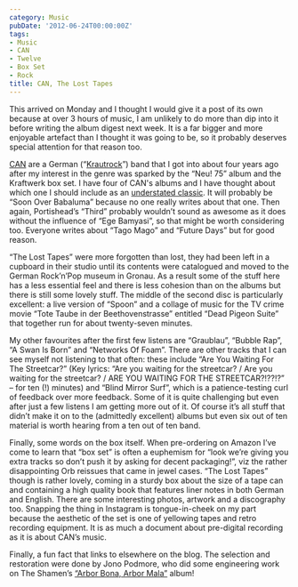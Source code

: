 ```yaml
---
category: Music
pubDate: '2012-06-24T00:00:00Z'
tags:
- Music
- CAN
- Twelve
- Box Set
- Rock
title: CAN, The Lost Tapes
---
```

This arrived on Monday and I thought I would give it a post of its own because at over 3 hours of music, I am unlikely to do more than dip into it before writing the album digest next week. It is a far bigger and more enjoyable artefact than I thought it was going to be, so it probably deserves special attention for that reason too.

[CAN](http://en.wikipedia.org/wiki/Can_(band)) are a German (“[Krautrock](http://en.wikipedia.org/wiki/Krautrock)”) band that I got into about four years ago after my interest in the genre was sparked by the “Neu! 75” album and the Kraftwerk box set. I have four of CAN's albums and I have thought about which one I should include as an [understated classic](understated-classics). It will probably be “Soon Over Babaluma” because no one really writes about that one. Then again, Portishead’s “Third” probably wouldn’t sound as awesome as it does without the influence of “Ege Bamyasi”, so that might be worth considering too. Everyone writes about “Tago Mago” and “Future Days” but for good reason.

“The Lost Tapes” were more forgotten than lost, they had been left in a cupboard in their studio until its contents were catalogued and moved to the German Rock’n’Pop museum in Gronau. As a result some of the stuff here has a less essential feel and there is less cohesion than on the albums but there is still some lovely stuff. The middle of the second disc is particularly excellent: a live version of “Spoon” and a collage of music for the TV crime movie “Tote Taube in der Beethovenstrasse” entitled “Dead Pigeon Suite” that together run for about twenty-seven minutes.

My other favourites after the first few listens are “Graublau”, “Bubble Rap”, “A Swan Is Born” and “Networks Of Foam”. There are other tracks that I can see myself not listening to that often: these include “Are You Waiting For The Streetcar?” (Key lyrics: “Are you waiting for the streetcar? / Are you waiting for the streetcar? / ARE YOU WAITING FOR THE STREETCAR?!??!?” – for ten (!) minutes) and “Blind Mirror Surf”, which is a patience-testing curl of feedback over more feedback. Some of it is quite challenging but even after just a few listens I am getting more out of it. Of course it’s all stuff that didn’t make it on to the (admittedly excellent) albums but even six out of ten material is worth hearing from a ten out of ten band.

Finally, some words on the box itself. When pre-ordering on Amazon I’ve come to learn that “box set” is often a euphemism for “look we’re giving you extra tracks so don’t push it by asking for decent packaging!”, viz the rather disappointing Orb reissues that came in jewel cases. “The Lost Tapes” though is rather lovely, coming in a sturdy box about the size of a tape can and containing a high quality book that features liner notes in both German and English. There are some interesting photos, artwork and a discography too. Snapping the thing in Instagram is tongue-in-cheek on my part because the aesthetic of the set is one of yellowing tapes and retro recording equipment. It is as much a document about pre-digital recording as it is about CAN’s music.

Finally, a fun fact that links to elsewhere on the blog. The selection and restoration were done by Jono Podmore, who did some engineering work on The Shamen’s [“Arbor Bona, Arbor Mala”](uc6) album!